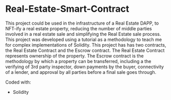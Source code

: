 # Real-Estate-Smart-Contract
This project could be used in the infrastructure of a Real Estate DAPP, to NFT-ify a real estate property, reducing the number of middle parties involved in a real estate sale and simplifying the Real Estate sale process. This project was developed using a tutorial as a methodology to teach me for complex implementations of Solidity.
This project has has two contracts, the Real Estate Contract and the Escrow contract. The Real Estate Contract represents ownership of the property. The Escrow contract is the methodology by which a property can be transferred, including a the verifying of 3rd party inspector, down payments by the buyer, connectivity of a lender, and approval by all parties before a final sale goes through.

Coded with:
- Solidity

